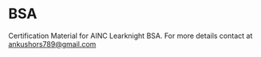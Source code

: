 # BSA

Certification Material for AINC Learknight BSA.
For more details contact at ankushors789@gmail.com
